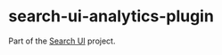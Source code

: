 # search-ui-analytics-plugin

Part of the [Search UI](https://github.com/elastic/search-ui) project.
